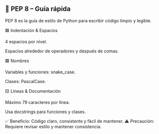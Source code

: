 ##  🐍 PEP 8 – Guía rápida

PEP 8 es la guía de estilo de Python para escribir código limpio y legible.

🟦 Indentación & Espacios

4 espacios por nivel.

Espacios alrededor de operadores y después de comas.

🟩 Nombres

Variables y funciones: snake_case.

Clases: PascalCase.

🟨 Líneas & Documentación

Máximo 79 caracteres por línea.

Usa docstrings para funciones y clases.

✅ Beneficio: Código claro, consistente y fácil de mantener.
⚠️ Precaución: Requiere revisar estilo y mantener consistencia.
